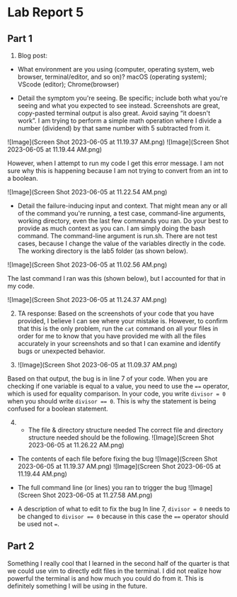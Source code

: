 # Lab Report 5

## Part 1
1. Blog post:

- What environment are you using (computer, operating system, web browser, terminal/editor, and so on)?
macOS (operating system); VScode (editor); Chrome(browser) 


- Detail the symptom you're seeing. Be specific; include both what you're seeing and what you expected to see instead. Screenshots are great, copy-pasted terminal output is also great. Avoid saying “it doesn't work”.
I am trying to perform a simple math operation where I divide a number (dividend) by that same number with 5 subtracted from it. 

![Image](Screen Shot 2023-06-05 at 11.19.37 AM.png)
![Image](Screen Shot 2023-06-05 at 11.19.44 AM.png)

However, when I attempt to run my code I get this error message. I am not sure why this is happening because I am not trying to convert from an int to a boolean.

![Image](Screen Shot 2023-06-05 at 11.22.54 AM.png)

- Detail the failure-inducing input and context. That might mean any or all of the command you're running, a test case, command-line arguments, working directory, even the last few commands you ran. Do your best to provide as much context as you can.
I am simply doing the bash command. The command-line argument is run.sh. There are not test cases, because I change the value of the variables directly in the code. The working directory is the lab5 folder (as shown below). 

![Image](Screen Shot 2023-06-05 at 11.02.56 AM.png)

The last command I ran was this (shown below), but I accounted for that in my code.

![Image](Screen Shot 2023-06-05 at 11.24.37 AM.png)


2. TA response:
Based on the screenshots of your code that you have provided, I believe I can see where your mistake is. However, to confirm that this is the only problem, run the ```cat``` command on all your files in order for me to know that you have provided me with all the files accurately in your screenshots and so that I can examine and identify bugs or unexpected behavior. 

3. ![Image](Screen Shot 2023-06-05 at 11.09.37 AM.png)

Based on that output, the bug is in line 7 of your code. When you are checking if one variable is equal to a value, you need to use the ```==``` operator, which is used for equality comparison. In your code, you write ```divisor = 0``` when you should write ```divisor == 0```. This is why the statement is being confused for a boolean statement.

4. - The file & directory structure needed
The correct file and directory structure needed should be the following.
![Image](Screen Shot 2023-06-05 at 11.26.22 AM.png)

- The contents of each file before fixing the bug
![Image](Screen Shot 2023-06-05 at 11.19.37 AM.png)
![Image](Screen Shot 2023-06-05 at 11.19.44 AM.png)

- The full command line (or lines) you ran to trigger the bug
![Image](Screen Shot 2023-06-05 at 11.27.58 AM.png)


- A description of what to edit to fix the bug
In line 7, ```divisor = 0``` needs to be changed to ```divisor == 0``` because in this case the ```==``` operator should be used not ```=```.


## Part 2
Something I really cool that I learned in the second half of the quarter is that we could use vim to directly edit files in the terminal. I did not realize how powerful the terminal is and how much you could do from it. This is definitely something I will be using in the future.


